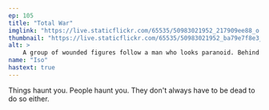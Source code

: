 ```yaml
---
ep: 105
title: "Total War"
imglink: "https://live.staticflickr.com/65535/50983021952_217909ee88_o.jpg"
thumbnail: "https://live.staticflickr.com/65535/50983021952_ba79e7f8e3_q.jpg"
alt: >
    A group of wounded figures follow a man who looks paranoid. Behind them a wall stretches into the distance.
name: "Iso"
hastext: true
---
```

Things haunt you. People haunt you. They don't always have to be dead to do so either.